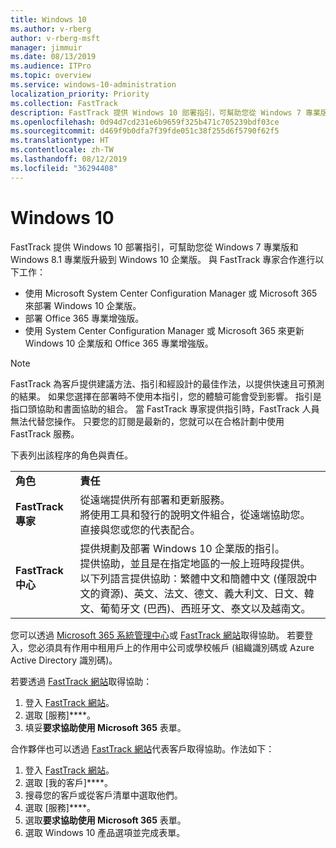 ```yaml
---
title: Windows 10
ms.author: v-rberg
author: v-rberg-msft
manager: jimmuir
ms.date: 08/13/2019
ms.audience: ITPro
ms.topic: overview
ms.service: windows-10-administration
localization_priority: Priority
ms.collection: FastTrack
description: FastTrack 提供 Windows 10 部署指引，可幫助您從 Windows 7 專業版和 Windows 8.1 專業版升級到 Windows 10 企業版。
ms.openlocfilehash: 0d94d7cd231e6b9659f325b471c705239bdf03ce
ms.sourcegitcommit: d469f9b0dfa7f39fde051c38f255d6f5790f62f5
ms.translationtype: HT
ms.contentlocale: zh-TW
ms.lasthandoff: 08/12/2019
ms.locfileid: "36294408"
---
```

# <a name="windows-10"></a>Windows 10

FastTrack 提供 Windows 10 部署指引，可幫助您從 Windows 7 專業版和 Windows 8.1 專業版升級到 Windows 10 企業版。 與 FastTrack 專家合作進行以下工作：

- 使用 Microsoft System Center Configuration Manager 或 Microsoft 365 來部署 Windows 10 企業版。
- 部署 Office 365 專業增強版。 
- 使用 System Center Configuration Manager 或 Microsoft 365 來更新 Windows 10 企業版和 Office 365 專業增強版。
  
> [!NOTE]
> FastTrack 為客戶提供建議方法、指引和經設計的最佳作法，以提供快速且可預測的結果。 如果您選擇在部署時不使用本指引，您的體驗可能會受到影響。 指引是指口頭協助和書面協助的組合。 當 FastTrack 專家提供指引時，FastTrack 人員無法代替您操作。 只要您的訂閱是最新的，您就可以在合格計劃中使用 FastTrack 服務。  
    
下表列出該程序的角色與責任。

|||
|:-----|:-----|
|**角色** <br/> |**責任** <br/> |
|**FastTrack 專家** <br/> |從遠端提供所有部署和更新服務。  <br/> 將使用工具和發行的說明文件組合，從遠端協助您。 <br/> 直接與您或您的代表配合。|
|**FastTrack 中心**  <br/> |提供規劃及部署 Windows 10 企業版的指引。   <br/> 提供協助，並且是在指定地區的一般上班時段提供。 <br/> 以下列語言提供協助：繁體中文和簡體中文 (僅限說中文的資源)、英文、法文、德文、義大利文、日文、韓文、葡萄牙文 (巴西)、西班牙文、泰文以及越南文。|
 
您可以透過 [Microsoft 365 系統管理中心](https://go.microsoft.com/fwlink/?linkid=2032704)或 [FastTrack 網站](https://go.microsoft.com/fwlink/?linkid=780698)取得協助。 若要登入，您必須具有作用中租用戶上的作用中公司或學校帳戶 (組織識別碼或 Azure Active Directory 識別碼)。 

若要透過 [FastTrack 網站](https://go.microsoft.com/fwlink/?linkid=780698)取得協助： 
1.  登入 [FastTrack 網站](https://go.microsoft.com/fwlink/?linkid=780698)。 
2.  選取 [服務]****。
3.  填妥**要求協助使用 Microsoft 365** 表單。
  
合作夥伴也可以透過 [FastTrack 網站](https://go.microsoft.com/fwlink/?linkid=780698)代表客戶取得協助。作法如下：
1.  登入 [FastTrack 網站](https://go.microsoft.com/fwlink/?linkid=780698)。 
2.  選取 [我的客戶]****。
3.  搜尋您的客戶或從客戶清單中選取他們。
4.  選取 [服務]****。
5.  選取**要求協助使用 Microsoft 365** 表單。
6.  選取 Windows 10 產品選項並完成表單。
 